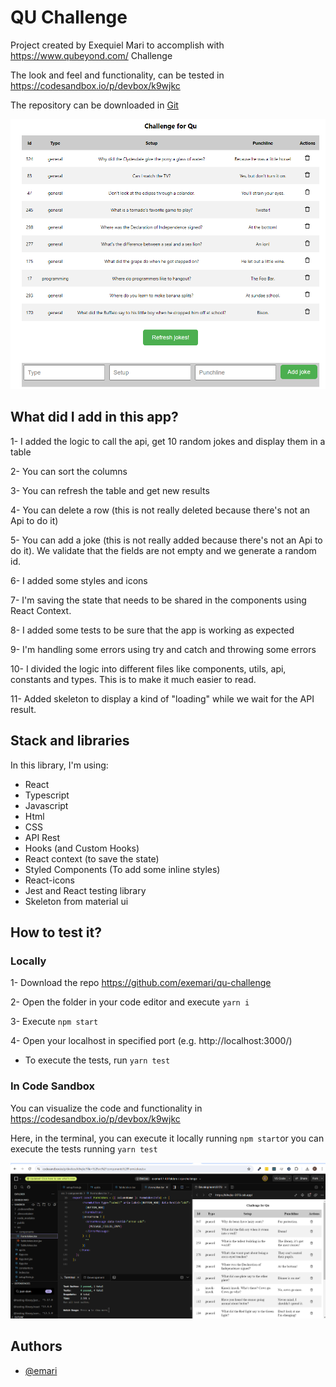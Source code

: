 # QU Challenge

Project created by Exequiel Mari to accomplish with https://www.qubeyond.com/ Challenge

The look and feel and functionality, can be tested in https://codesandbox.io/p/devbox/k9wjkc

The repository can be downloaded in [Git](https://github.com/exemari/qu-challenge)

![Preview](https://github.com/exemari/qu-challenge/blob/main/src/images/image1.png?raw=true)

## What did I add in this app?

1- I added the logic to call the api, get 10 random jokes and display them in a table

2- You can sort the columns

3- You can refresh the table and get new results

4- You can delete a row (this is not really deleted because there's not an Api to do it)

5- You can add a joke (this is not really added because there's not an Api to do it). We validate that the fields are not empty and we generate a random id.

6- I added some styles and icons

7- I'm saving the state that needs to be shared in the components using React Context.

8- I added some tests to be sure that the app is working as expected

9- I'm handling some errors using try and catch and throwing some errors

10- I divided the logic into different files like components, utils, api, constants and types. This is to make it much easier to read.

11- Added skeleton to display a kind of "loading" while we wait for the API result.

## Stack and libraries

In this library, I'm using:

- React
- Typescript
- Javascript
- Html
- CSS
- API Rest
- Hooks (and Custom Hooks)
- React context (to save the state)
- Styled Components (To add some inline styles)
- React-icons
- Jest and React testing library
- Skeleton from material ui

## How to test it?

### Locally

1- Download the repo https://github.com/exemari/qu-challenge

2- Open the folder in your code editor and execute `yarn i`

3- Execute `npm start`

4- Open your localhost in specified port (e.g. http://localhost:3000/)

- To execute the tests, run `yarn test`

### In Code Sandbox

You can visualize the code and functionality in https://codesandbox.io/p/devbox/k9wjkc

Here, in the terminal, you can execute it locally running `npm start`or you can execute the tests running `yarn test`

![CodeSandbox](https://github.com/exemari/qu-challenge/blob/main/src/images/image2.png?raw=true)

## Authors

- [@emari](https://www.github.com/exemari)
